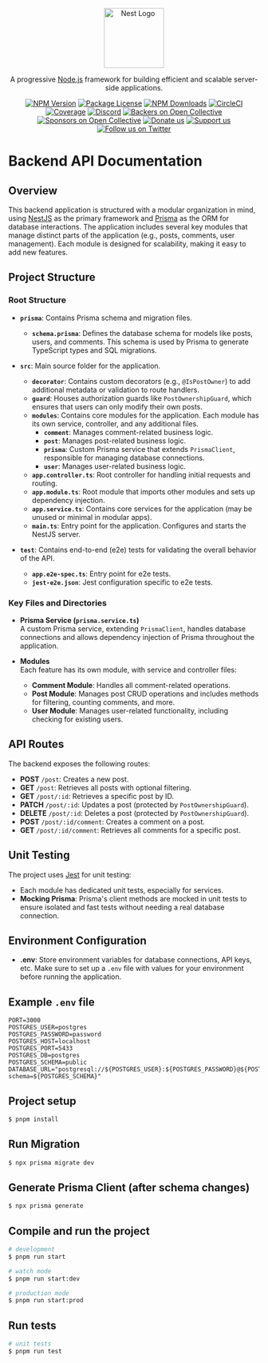 <p align="center">
  <a href="http://nestjs.com/" target="blank"><img src="https://nestjs.com/img/logo-small.svg" width="120" alt="Nest Logo" /></a>
</p>

[circleci-image]: https://img.shields.io/circleci/build/github/nestjs/nest/master?token=abc123def456
[circleci-url]: https://circleci.com/gh/nestjs/nest

  <p align="center">A progressive <a href="http://nodejs.org" target="_blank">Node.js</a> framework for building efficient and scalable server-side applications.</p>
    <p align="center">
<a href="https://www.npmjs.com/~nestjscore" target="_blank"><img src="https://img.shields.io/npm/v/@nestjs/core.svg" alt="NPM Version" /></a>
<a href="https://www.npmjs.com/~nestjscore" target="_blank"><img src="https://img.shields.io/npm/l/@nestjs/core.svg" alt="Package License" /></a>
<a href="https://www.npmjs.com/~nestjscore" target="_blank"><img src="https://img.shields.io/npm/dm/@nestjs/common.svg" alt="NPM Downloads" /></a>
<a href="https://circleci.com/gh/nestjs/nest" target="_blank"><img src="https://img.shields.io/circleci/build/github/nestjs/nest/master" alt="CircleCI" /></a>
<a href="https://coveralls.io/github/nestjs/nest?branch=master" target="_blank"><img src="https://coveralls.io/repos/github/nestjs/nest/badge.svg?branch=master#9" alt="Coverage" /></a>
<a href="https://discord.gg/G7Qnnhy" target="_blank"><img src="https://img.shields.io/badge/discord-online-brightgreen.svg" alt="Discord"/></a>
<a href="https://opencollective.com/nest#backer" target="_blank"><img src="https://opencollective.com/nest/backers/badge.svg" alt="Backers on Open Collective" /></a>
<a href="https://opencollective.com/nest#sponsor" target="_blank"><img src="https://opencollective.com/nest/sponsors/badge.svg" alt="Sponsors on Open Collective" /></a>
  <a href="https://paypal.me/kamilmysliwiec" target="_blank"><img src="https://img.shields.io/badge/Donate-PayPal-ff3f59.svg" alt="Donate us"/></a>
    <a href="https://opencollective.com/nest#sponsor"  target="_blank"><img src="https://img.shields.io/badge/Support%20us-Open%20Collective-41B883.svg" alt="Support us"></a>
  <a href="https://twitter.com/nestframework" target="_blank"><img src="https://img.shields.io/twitter/follow/nestframework.svg?style=social&label=Follow" alt="Follow us on Twitter"></a>
</p>
  <!--[![Backers on Open Collective](https://opencollective.com/nest/backers/badge.svg)](https://opencollective.com/nest#backer)
  [![Sponsors on Open Collective](https://opencollective.com/nest/sponsors/badge.svg)](https://opencollective.com/nest#sponsor)-->

# Backend API Documentation

## Overview

This backend application is structured with a modular organization in mind, using [NestJS](https://nestjs.com/) as the primary framework and [Prisma](https://www.prisma.io/) as the ORM for database interactions. The application includes several key modules that manage distinct parts of the application (e.g., posts, comments, user management). Each module is designed for scalability, making it easy to add new features.

## Project Structure

### Root Structure

- **`prisma`**: Contains Prisma schema and migration files.
  - **`schema.prisma`**: Defines the database schema for models like posts, users, and comments. This schema is used by Prisma to generate TypeScript types and SQL migrations.
  
- **`src`**: Main source folder for the application.
  - **`decorator`**: Contains custom decorators (e.g., `@IsPostOwner`) to add additional metadata or validation to route handlers.
  - **`guard`**: Houses authorization guards like `PostOwnershipGuard`, which ensures that users can only modify their own posts.
  - **`modules`**: Contains core modules for the application. Each module has its own service, controller, and any additional files.
    - **`comment`**: Manages comment-related business logic.
    - **`post`**: Manages post-related business logic.
    - **`prisma`**: Custom Prisma service that extends `PrismaClient`, responsible for managing database connections.
    - **`user`**: Manages user-related business logic.
  - **`app.controller.ts`**: Root controller for handling initial requests and routing.
  - **`app.module.ts`**: Root module that imports other modules and sets up dependency injection.
  - **`app.service.ts`**: Contains core services for the application (may be unused or minimal in modular apps).
  - **`main.ts`**: Entry point for the application. Configures and starts the NestJS server.

- **`test`**: Contains end-to-end (e2e) tests for validating the overall behavior of the API.
  - **`app.e2e-spec.ts`**: Entry point for e2e tests.
  - **`jest-e2e.json`**: Jest configuration specific to e2e tests.

### Key Files and Directories

- **Prisma Service (`prisma.service.ts`)**  
  A custom Prisma service, extending `PrismaClient`, handles database connections and allows dependency injection of Prisma throughout the application.

- **Modules**  
  Each feature has its own module, with service and controller files:
  - **Comment Module**: Handles all comment-related operations.
  - **Post Module**: Manages post CRUD operations and includes methods for filtering, counting comments, and more.
  - **User Module**: Manages user-related functionality, including checking for existing users.

## API Routes

The backend exposes the following routes:

- **POST** `/post`: Creates a new post.
- **GET** `/post`: Retrieves all posts with optional filtering.
- **GET** `/post/:id`: Retrieves a specific post by ID.
- **PATCH** `/post/:id`: Updates a post (protected by `PostOwnershipGuard`).
- **DELETE** `/post/:id`: Deletes a post (protected by `PostOwnershipGuard`).
- **POST** `/post/:id/comment`: Creates a comment on a post.
- **GET** `/post/:id/comment`: Retrieves all comments for a specific post.

## Unit Testing

The project uses [Jest](https://jestjs.io/) for unit testing:

- Each module has dedicated unit tests, especially for services.
- **Mocking Prisma**: Prisma's client methods are mocked in unit tests to ensure isolated and fast tests without needing a real database connection.


## Environment Configuration

- **.env**: Store environment variables for database connections, API keys, etc. Make sure to set up a `.env` file with values for your environment before running the application.

## Example `.env` file

```dotenv
PORT=3000
POSTGRES_USER=postgres
POSTGRES_PASSWORD=password
POSTGRES_HOST=localhost
POSTGRES_PORT=5433
POSTGRES_DB=postgres
POSTGRES_SCHEMA=public
DATABASE_URL="postgresql://${POSTGRES_USER}:${POSTGRES_PASSWORD}@${POSTGRES_HOST}:${POSTGRES_PORT}/${POSTGRES_DB}?schema=${POSTGRES_SCHEMA}"
```
## Project setup

```bash
$ pnpm install
```

## Run Migration
```bash
$ npx prisma migrate dev
```

## Generate Prisma Client (after schema changes)
```bash
$ npx prisma generate
```

## Compile and run the project

```bash
# development
$ pnpm run start

# watch mode
$ pnpm run start:dev

# production mode
$ pnpm run start:prod
```

## Run tests

```bash
# unit tests
$ pnpm run test

```


